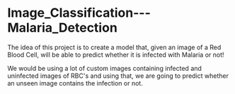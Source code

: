 # Image_Classification---Malaria_Detection

The idea of this project is to create a model that, given an image of a Red Blood Cell, will be able to predict whether it is infected with Malaria or not!

We would be using a lot of custom images containing infected and uninfected images of RBC's and using that, we are going to predict whether an unseen image contains the infection or not.
